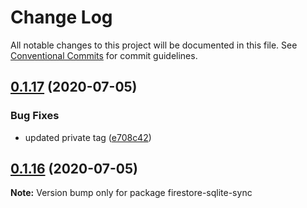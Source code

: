# Change Log

All notable changes to this project will be documented in this file.
See [Conventional Commits](https://conventionalcommits.org) for commit guidelines.

## [0.1.17](https://github.com/vazra/firestore-sqlite-sync/compare/v0.1.16...v0.1.17) (2020-07-05)

### Bug Fixes

- updated private tag ([e708c42](https://github.com/vazra/firestore-sqlite-sync/commit/e708c428e147a22a0efd6498576145adb9dc4f3a))

## [0.1.16](https://github.com/vazra/firestore-sqlite-sync/compare/v0.1.15...v0.1.16) (2020-07-05)

**Note:** Version bump only for package firestore-sqlite-sync
